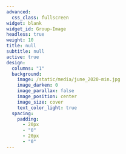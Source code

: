 ```yaml
---
advanced:
  css_class: fullscreen
widget: blank
widget_id: Group-Image
headless: true
weight: 10
title: null
subtitle: null
active: true
design:
  columns: "1"
  background:
    image: /static/media/june_2020-min.jpg
    image_darken: 0
    image_parallax: false
    image_position: center
    image_size: cover
    text_color_light: true
  spacing:
    padding:
      - 20px
      - "0"
      - 20px
      - "0"
---
```

